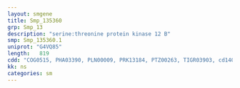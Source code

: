 ```yaml
---
layout: smgene
title: Smp_135360
grp: Smp_13
description: "serine:threonine protein kinase 12 B"
smp: Smp_135360.1
uniprot: "G4VQ85"
length:   819
cdd: "COG0515, PHA03390, PLN00009, PRK13184, PTZ00263, TIGR03903, cd14007, cl21453, pfam00069, smart00220"
kk: ns
categories: sm
---
```

